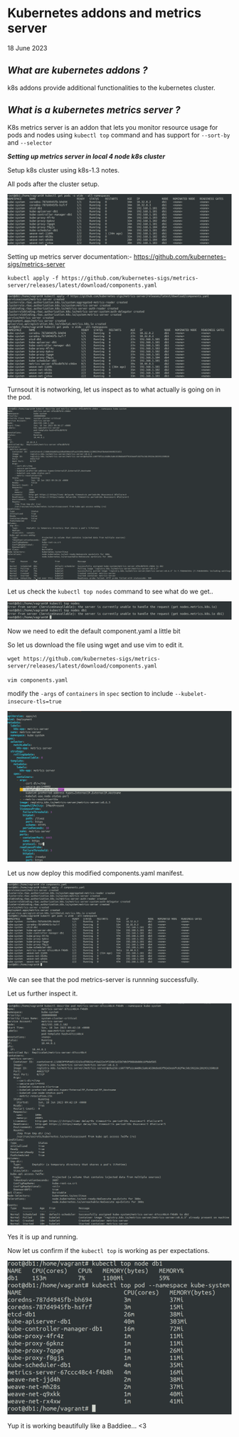 # Kubernetes addons and metrics server
18 June 2023


***What are kubernetes addons ?***
---

k8s addons provide additional functionalities to the kubernetes cluster.


***What is a kubernetes metrics server ?***
---
 
K8s metrics server is an addon that lets you monitor resource usage for pods and nodes using ```kubectl top``` command and has support for ```--sort-by``` and ```--selector```



***Setting up metrics server in local 4 node k8s cluster***

Setup k8s cluster using k8s-1.3 notes.

All pods after the cluster setup.

![What is this](../images/k8s-1.10/1-allpods-befo.png)


Setting up metrics server documentation:- https://github.com/kubernetes-sigs/metrics-server

```
kubectl apply -f https://github.com/kubernetes-sigs/metrics-server/releases/latest/download/components.yaml
```

![What is this](../images/k8s-1.10/2.after-applying-official-manifests.png)

Turnsout it is notworking, let us inspect as to what actually is going on in the pod.

![What is this](../images/k8s-1.10/3-pod-inspection-http-probe-failed.png)

Let us check the ```kubectl top nodes``` command to see what do we get..

![What is this](../images/k8s-1.10/4-confirm-kubectl-top-pods.png)


Now we need to edit the default component.yaml a little bit

So let us download the file using wget and use vim to edit it.

```
wget https://github.com/kubernetes-sigs/metrics-server/releases/latest/download/components.yaml 

vim components.yaml
```

modify the ```-args``` of ```containers``` in ```spec``` section to include ```--kubelet-insecure-tls=true```

![What is this](../images/k8s-1.10/6-set-insecure-tls-true.png)


Let us now deploy this modified components.yaml manifest.

![What is this](../images/k8s-1.10/7-rerun-after-edit.png)

We can see that the pod metrics-server is runnning successfully.

Let us further inspect it.

![What is this](../images/k8s-1.10/8-post-run-pod%20inspect.png)

Yes it is up and running.


Now let us confirm if the ```kubectl top``` is working as per expectations.


![What is this](../images/k8s-1.10/9-kubectl-top-results.png)


Yup it is working beautifully like a Baddiee... <3

